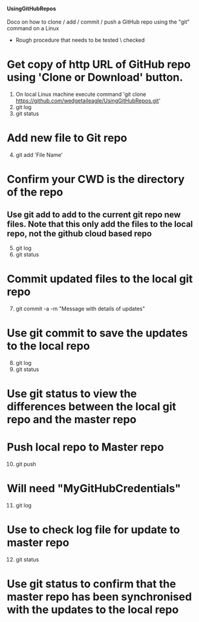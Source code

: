 #### UsingGitHubRepos
Doco on how to clone / add / commit / push a GitHub repo using the "git" command on a Linux
- Rough procedure that needs to be tested \ checked

# Get copy of http URL of GitHub repo using 'Clone or Download' button.
1. On local Linux machine execute command 'git clone https://github.com/wedgetaileagle/UsingGitHubRepos.git'
2. git log
3. git status

# Add new file to Git repo
4. git add 'File Name'
# Confirm your CWD is the directory of the repo
## Use git add to add to the current git repo new files. Note that this only add the files to the local repo, not the github cloud based repo

5. git log
6. git status

# Commit updated files to the local git repo
7. git commit -a -m "Message with details of updates"
# Use git commit to save the updates to the local repo

8. git log
9. git status
# Use git status to view the differences between the local git repo and the master repo

# Push local repo to Master repo
10. git push
# Will need "MyGitHubCredentials"

11. git log
# Use to check log file for update to master repo

12. git status
# Use git status to confirm that the master repo has been synchronised with the updates to the local repo
